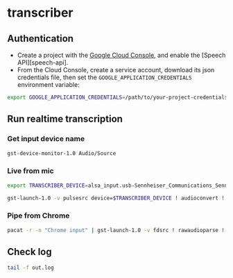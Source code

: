 # transcriber

## Authentication

* Create a project with the [Google Cloud Console][cloud-console], and enable
  the [Speech API][speech-api].
* From the Cloud Console, create a service account,
  download its json credentials file, then set the 
  `GOOGLE_APPLICATION_CREDENTIALS` environment variable:

```bash
export GOOGLE_APPLICATION_CREDENTIALS=/path/to/your-project-credentials.json
```

[cloud-console]: https://console.cloud.google.com

## Run realtime transcription

### Get input device name

```bash
gst-device-monitor-1.0 Audio/Source
```
### Live from mic

```bash
export TRANSCRIBER_DEVICE=alsa_input.usb-Sennheiser_Communications_Sennheiser_USB_headset-00.analog-mono

gst-launch-1.0 -v pulsesrc device=$TRANSCRIBER_DEVICE ! audioconvert ! audioresample ! audio/x-raw,channels=1,rate=16000 ! filesink location=/dev/stdout | go run transcriber.go
```

### Pipe from Chrome

```bash
pacat -r -n "Chrome input" | gst-launch-1.0 -v fdsrc ! rawaudioparse ! audioconvert ! audioresample ! audio/x-raw,channels=1,rate=16000 ! filesink location=/dev/stdout | go run transcriber.go
```

## Check log

```bash
tail -f out.log
```
